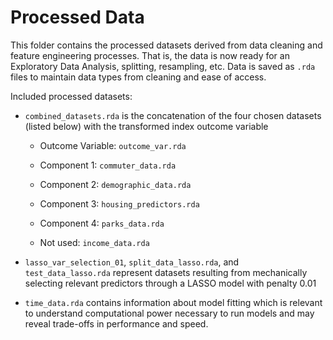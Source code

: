 # Processed Data

This folder contains the processed datasets derived from data cleaning and feature engineering processes. That is, the data is now ready for an Exploratory Data Analysis, splitting, resampling, etc. Data is saved as `.rda` files to maintain data types from cleaning and ease of access.

Included processed datasets:

-   `combined_datasets.rda` is the concatenation of the four chosen datasets (listed below) with the transformed index outcome variable

    -   Outcome Variable: `outcome_var.rda`

    -   Component 1: `commuter_data.rda`

    -   Component 2: `demographic_data.rda`

    -   Component 3: `housing_predictors.rda`

    -   Component 4: `parks_data.rda`

    -   Not used: `income_data.rda`

-   `lasso_var_selection_01`, `split_data_lasso.rda`, and `test_data_lasso.rda` represent datasets resulting from mechanically selecting relevant predictors through a LASSO model with penalty 0.01

-   `time_data.rda` contains information about model fitting which is relevant to understand computational power necessary to run models and may reveal trade-offs in performance and speed.
